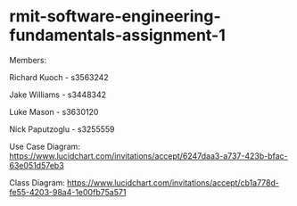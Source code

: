 # rmit-software-engineering-fundamentals-assignment-1

Members: 

Richard Kuoch - s3563242

Jake Williams - s3448342 

Luke Mason - s3630120

Nick Paputzoglu - s3255559

Use Case Diagram: https://www.lucidchart.com/invitations/accept/6247daa3-a737-423b-bfac-63e051d57eb3

Class Diagram: https://www.lucidchart.com/invitations/accept/cb1a778d-fe55-4203-98a4-1e00fb75a571




